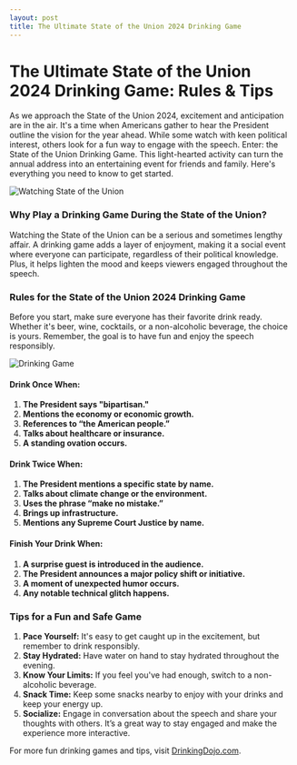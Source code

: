 ```yaml
---
layout: post
title: The Ultimate State of the Union 2024 Drinking Game
---
```


# The Ultimate State of the Union 2024 Drinking Game: Rules & Tips

As we approach the State of the Union 2024, excitement and anticipation are in the air. It's a time when Americans gather to hear the President outline the vision for the year ahead. While some watch with keen political interest, others look for a fun way to engage with the speech. Enter: the State of the Union Drinking Game. This light-hearted activity can turn the annual address into an entertaining event for friends and family. Here's everything you need to know to get started.

![Watching State of the Union](https://images.pexels.com/photos/8130865/pexels-photo-8130865.jpeg)

### Why Play a Drinking Game During the State of the Union?

Watching the State of the Union can be a serious and sometimes lengthy affair. A drinking game adds a layer of enjoyment, making it a social event where everyone can participate, regardless of their political knowledge. Plus, it helps lighten the mood and keeps viewers engaged throughout the speech.

### Rules for the State of the Union 2024 Drinking Game

Before you start, make sure everyone has their favorite drink ready. Whether it's beer, wine, cocktails, or a non-alcoholic beverage, the choice is yours. Remember, the goal is to have fun and enjoy the speech responsibly.

![Drinking Game](https://images.pexels.com/photos/6911146/pexels-photo-6911146.jpeg)

#### Drink Once When:

1. **The President says "bipartisan."**
2. **Mentions the economy or economic growth.**
3. **References to “the American people.”**
4. **Talks about healthcare or insurance.**
5. **A standing ovation occurs.**

#### Drink Twice When:

1. **The President mentions a specific state by name.**
2. **Talks about climate change or the environment.**
3. **Uses the phrase “make no mistake.”**
4. **Brings up infrastructure.**
5. **Mentions any Supreme Court Justice by name.**

#### Finish Your Drink When:

1. **A surprise guest is introduced in the audience.**
2. **The President announces a major policy shift or initiative.**
3. **A moment of unexpected humor occurs.**
4. **Any notable technical glitch happens.**

### Tips for a Fun and Safe Game

1. **Pace Yourself:** It's easy to get caught up in the excitement, but remember to drink responsibly.
2. **Stay Hydrated:** Have water on hand to stay hydrated throughout the evening.
3. **Know Your Limits:** If you feel you've had enough, switch to a non-alcoholic beverage.
4. **Snack Time:** Keep some snacks nearby to enjoy with your drinks and keep your energy up.
5. **Socialize:** Engage in conversation about the speech and share your thoughts with others. It’s a great way to stay engaged and make the experience more interactive.

For more fun drinking games and tips, visit [DrinkingDojo.com](https://www.drinkingdojo.com).
